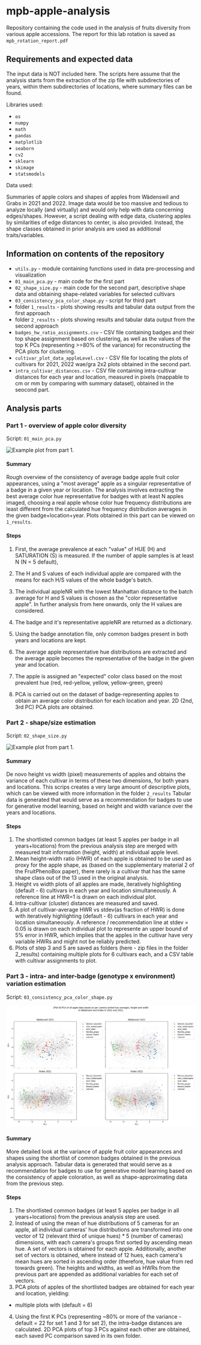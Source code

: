 # mpb-apple-analysis
Repository containing the code used in the analysis of fruits diversity from various apple accessions.
The report for this lab rotation is saved as `mpb_rotation_report.pdf`

## Requirements and expected data

The input data is NOT included here. The scripts here assume that the analysis starts from the extraction of the zip file with subdirectories of years, within them subdirectories of locations, where summary files can be found.

Libraries used:
* `os`
* `numpy`
* `math`
* `pandas`
* `matplotlib`
* `seaborn`
* `cv2`
* `sklearn`
* `skimage`
* `statsmodels`

Data used:

Summaries of apple colors and shapes of apples from Wädenswil and Grabs in 2021 and 2022. 
Image data would be too massive and tedious to analyze locally (and virtually) and would only help with data concerning edges/shapes. However, a script dealing with edge data, clustering apples by similarities of edge distances to center, is also provided. Instead, the shape classes obtained in prior analysis are used as additional traits/variables.


## Information on contents of the repository

* `utils.py` - module containing functions used in data pre-processing and visualization
* `01_main_pca.py` - main code for the first part
* `02_shape_size.py` - main code for the second part, descriptive shape data and obtaining shape-related variables for selected cultivars
* `03_consistency_pca_color_shape.py` - script for third part
* folder `1_results` - plots showing results and tabular data output from the first approach
* folder `2_results` - plots showing results and tabular data output from the second approach
* `badges_hw_ratio_assignments.csv` - CSV file containing badges and their top shape assignment based on clustering, as well as the values of the top K PCs (representing >=80% of the variance) for reconstructing the PCA plots for clustering.
* `cultivar_plot_data_appleLevel.csv` - CSV file for locating the plots of cultivars for 2021, 2022 wae/gra 2x2 plots obtained in the second part.
* `intra_cultivar_distances.csv` - CSV file containing intra-cultivar distances for each year and location, measured in pixels (mappable to cm or mm by comparing with summary dataset), obtained in the seocond part.

## Analysis parts

### Part 1 - overview of apple color diversity

Script: `01_main_pca.py`

![Example plot from part 1.](example_part1.png)


#### Summary

Rough overview of the consistency of average badge apple fruit color appearances, using a "most average" apple as a singular representative of a badge in a given year or location. The analysis involves extracting the best average color hue representative for badges with at least N apples imaged, choosing a real apple whose color hue frequency distributions are least different from the calculated hue frequency distribution averages in the given badge+location+year.
Plots obtained in this part can be viewed on `1_results`.

#### Steps
1. First, the average prevalence at each "value" of HUE (H) and SATURATION (S) is measured. If the number of apple samples is at least N (N = 5 default),

  2. The H and S values of each individual apple are compared with the means for each H/S values of the whole badge's batch.
  3. The individual appleNR with the lowest Manhattan distance to the batch average for H and S values is chosen as the "color representative apple". In further analysis from here onwards, only the H values are considered.
  4. The badge and it's representative appleNR are returned as a dictionary.   
5. Using the badge annotation file, only common badges present in both years and locations are kept.
6. The average apple representative hue distributions are extracted and the average apple becomes the representative of the badge in the given year and location.
7. The apple is assigned an "expected" color class based on the most prevalent hue (red, red-yellow, yellow, yellow-green, green)
8. PCA is carried out on the dataset of badge-representing apples to obtain an average color distribution for each location and year. 2D (2nd, 3rd PC) PCA plots are obtained.

### Part 2 - shape/size estimation

Script: `02_shape_size.py` 

![Example plot from part 1.](example_part1.png)

#### Summary

De novo height vs width (pixel) measurements of apples and obtains the variance of each cultivar in terms of these two dimensions, for both years and locations. This scrips creates a very large amount of descriptive plots, which can be viewed with more information in the folder `2_results` Tabular data is generated that would serve as a recommendation for badges to use for generative model learning, based on height and width variance over the years and locations.

#### Steps

1. The shortlisted common badges (at least 5 apples per badge in all years+locations) from the previous analysis step are merged with measured trait information (height, width) at individual apple level.
2. Mean height-width ratio (HWR) of each apple is obtained to be used as proxy for the apple shape, as (based on the supplementary material 2 of the FruitPhenoBox paper), there rarely is a cultivar that has the same shape class out of the 13 used in the original analysis.
3. Height vs width plots of all apples are made, iteratively highlighting (default - 6) cultivars in each year and location simultaneously. A reference line at HWR=1 is drawn on each individual plot.
4. Intra-cultivar (cluster) distances are measured and saved.
5. A plot of cultivar-average HWR vs stdev(as fraction of HWR) is done with iteratively highlighting (default - 6) cultivars in each year and location simultaneously. A reference / recommendation line at stdev = 0.05 is drawn on each individual plot to represente an upper bound of 5% error in HWR, which implies that the apples in the cultivar have very variable HWRs and might not be reliably predicted.
6. Plots of step 3 and 5 are saved as folders (here - zip files in the folder 2_results) containing multiple plots for 6 cultivars each, and a CSV table with cultivar assignments to plot.

### Part 3 - intra- and inter-badge (genotype x environment) variation estimation

Script: `03_consistency_pca_color_shape.py`

![Example plot from part 3.](example_part3.png)

#### Summary

More detailed look at the variance of apple fruit color appearances and shapes using the shortlist of common badges obtained in the previous analysis approach. Tabular data is generated that would serve as a recommendation for badges to use for generative model learning based on the consistency of apple coloration, as well as shape-approximating data from the previous step.

#### Steps

1. The shortlisted common badges (at least 5 apples per badge in all years+locations) from the previous analysis step are used.
2. Instead of using the mean of hue distributions of 5 cameras for an apple, all individual cameras' hue distributions are transformed into one vector of 12 (relevant third of unique hues) * 5 (number of cameras) dimensions, with each camera's groups first sorted by ascending mean hue. A set of vectors is obtained for each apple. Additionally, another set of vectors is obtained, where instead of 12 hues, each camera's mean hues are sorted in ascending order (therefore, hue value from red towards green). The heights and widths, as well as HWRs from the previous part are appended as additional variables for each set of vectors.
3. PCA plots of apples of the shortlisted badges are obtained for each year and location, yielding:
  * multiple plots with (default = 6)
4. Using the first K PCs (representing ~80% or more of the variance - default = 22 for set 1 and 3 for set 2), the intra-badge distances are calculated. 2D PCA plots of top 3 PCs against each other are obtained, each saved PC comparison saved in its own folder.

